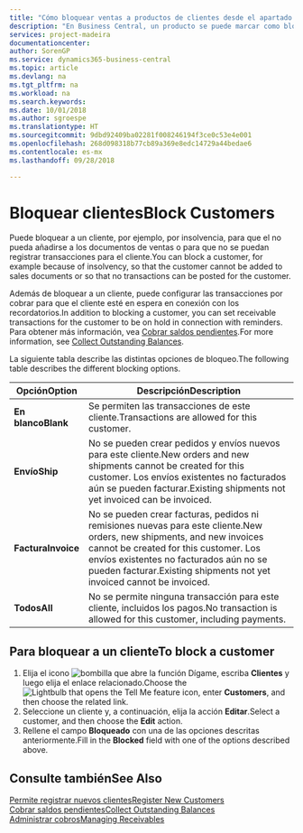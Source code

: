 ```yaml
---
title: "Cómo bloquear ventas a productos de clientes desde el apartado de Ventas o Compras"
description: "En Business Central, un producto se puede marcar como bloqueado para ventas, bloqueado para compras o bloqueado para todos los propósitos."
services: project-madeira
documentationcenter: 
author: SorenGP
ms.service: dynamics365-business-central
ms.topic: article
ms.devlang: na
ms.tgt_pltfrm: na
ms.workload: na
ms.search.keywords: 
ms.date: 10/01/2018
ms.author: sgroespe
ms.translationtype: HT
ms.sourcegitcommit: 9dbd92409ba02281f008246194f3ce0c53e4e001
ms.openlocfilehash: 268d098318b77cb89a369e8edc14729a44bedae6
ms.contentlocale: es-mx
ms.lasthandoff: 09/28/2018

---
```

# <a name="block-customers"></a><span data-ttu-id="92de3-103">Bloquear clientes</span><span class="sxs-lookup"><span data-stu-id="92de3-103">Block Customers</span></span>
<span data-ttu-id="92de3-104">Puede bloquear a un cliente, por ejemplo, por insolvencia, para que el no pueda añadirse a los documentos de ventas o para que no se puedan registrar transacciones para el cliente.</span><span class="sxs-lookup"><span data-stu-id="92de3-104">You can block a customer, for example because of insolvency, so that the customer cannot be added to sales documents or so that no transactions can be posted for the customer.</span></span>

<span data-ttu-id="92de3-105">Además de bloquear a un cliente, puede configurar las transacciones por cobrar para que el cliente esté en espera en conexión con los recordatorios.</span><span class="sxs-lookup"><span data-stu-id="92de3-105">In addition to blocking a customer, you can set receivable transactions for the customer to be on hold in connection with reminders.</span></span> <span data-ttu-id="92de3-106">Para obtener más información, vea [Cobrar saldos pendientes](receivables-collect-outstanding-balances.md).</span><span class="sxs-lookup"><span data-stu-id="92de3-106">For more information, see [Collect Outstanding Balances](receivables-collect-outstanding-balances.md).</span></span>   

<span data-ttu-id="92de3-107">La siguiente tabla describe las distintas opciones de bloqueo.</span><span class="sxs-lookup"><span data-stu-id="92de3-107">The following table describes the different blocking options.</span></span>  

|<span data-ttu-id="92de3-108">Opción</span><span class="sxs-lookup"><span data-stu-id="92de3-108">Option</span></span>|<span data-ttu-id="92de3-109">Descripción</span><span class="sxs-lookup"><span data-stu-id="92de3-109">Description</span></span>|  
|--------------------|------------|  
|<span data-ttu-id="92de3-110">**En blanco**</span><span class="sxs-lookup"><span data-stu-id="92de3-110">**Blank**</span></span>|<span data-ttu-id="92de3-111">Se permiten las transacciones de este cliente.</span><span class="sxs-lookup"><span data-stu-id="92de3-111">Transactions are allowed for this customer.</span></span>|
|<span data-ttu-id="92de3-112">**Envío**</span><span class="sxs-lookup"><span data-stu-id="92de3-112">**Ship**</span></span>|<span data-ttu-id="92de3-113">No se pueden crear pedidos y envíos nuevos para este cliente.</span><span class="sxs-lookup"><span data-stu-id="92de3-113">New orders and new shipments cannot be created for this customer.</span></span> <span data-ttu-id="92de3-114">Los envíos existentes no facturados aún se pueden facturar.</span><span class="sxs-lookup"><span data-stu-id="92de3-114">Existing shipments not yet invoiced can be invoiced.</span></span>|  
|<span data-ttu-id="92de3-115">**Factura**</span><span class="sxs-lookup"><span data-stu-id="92de3-115">**Invoice**</span></span>|<span data-ttu-id="92de3-116">No se pueden crear facturas, pedidos ni remisiones nuevas para este cliente.</span><span class="sxs-lookup"><span data-stu-id="92de3-116">New orders, new shipments, and new invoices cannot be created for this customer.</span></span> <span data-ttu-id="92de3-117">Los envíos existentes no facturados aún no se pueden facturar.</span><span class="sxs-lookup"><span data-stu-id="92de3-117">Existing shipments not yet invoiced cannot be invoiced.</span></span>|  
|<span data-ttu-id="92de3-118">**Todos**</span><span class="sxs-lookup"><span data-stu-id="92de3-118">**All**</span></span>|<span data-ttu-id="92de3-119">No se permite ninguna transacción para este cliente, incluidos los pagos.</span><span class="sxs-lookup"><span data-stu-id="92de3-119">No transaction is allowed for this customer, including payments.</span></span>|  

## <a name="to-block-a-customer"></a><span data-ttu-id="92de3-120">Para bloquear a un cliente</span><span class="sxs-lookup"><span data-stu-id="92de3-120">To block a customer</span></span>  
1. <span data-ttu-id="92de3-121">Elija el icono ![bombilla que abre la función Dígame](media/ui-search/search_small.png "Dígame que desea hacer"), escriba **Clientes** y luego elija el enlace relacionado.</span><span class="sxs-lookup"><span data-stu-id="92de3-121">Choose the ![Lightbulb that opens the Tell Me feature](media/ui-search/search_small.png "Tell me what you want to do") icon, enter **Customers**, and then choose the related link.</span></span>
2. <span data-ttu-id="92de3-122">Seleccione un cliente y, a continuación, elija la acción **Editar**.</span><span class="sxs-lookup"><span data-stu-id="92de3-122">Select a customer, and then choose the **Edit** action.</span></span>
3. <span data-ttu-id="92de3-123">Rellene el campo **Bloqueado** con una de las opciones descritas anteriormente.</span><span class="sxs-lookup"><span data-stu-id="92de3-123">Fill in the **Blocked** field with one of the options described above.</span></span>

## <a name="see-also"></a><span data-ttu-id="92de3-124">Consulte también</span><span class="sxs-lookup"><span data-stu-id="92de3-124">See Also</span></span>  
[<span data-ttu-id="92de3-125">Permite registrar nuevos clientes</span><span class="sxs-lookup"><span data-stu-id="92de3-125">Register New Customers</span></span>](sales-how-register-new-customers.md)  
[<span data-ttu-id="92de3-126">Cobrar saldos pendientes</span><span class="sxs-lookup"><span data-stu-id="92de3-126">Collect Outstanding Balances</span></span>](receivables-collect-outstanding-balances.md)  
[<span data-ttu-id="92de3-127">Administrar cobros</span><span class="sxs-lookup"><span data-stu-id="92de3-127">Managing Receivables</span></span>](receivables-manage-receivables.md)  

